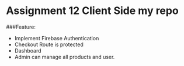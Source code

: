 # Assignment 12 Client Side my repo
###Feature:
* Implement Firebase Authentication
* Checkout Route is protected
* Dashboard
* Admin can manage all products and user.

